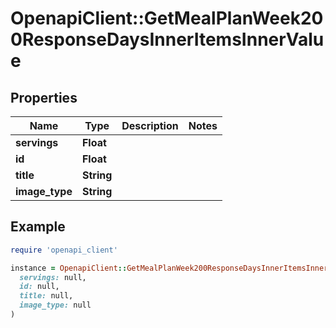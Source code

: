 # OpenapiClient::GetMealPlanWeek200ResponseDaysInnerItemsInnerValue

## Properties

| Name | Type | Description | Notes |
| ---- | ---- | ----------- | ----- |
| **servings** | **Float** |  |  |
| **id** | **Float** |  |  |
| **title** | **String** |  |  |
| **image_type** | **String** |  |  |

## Example

```ruby
require 'openapi_client'

instance = OpenapiClient::GetMealPlanWeek200ResponseDaysInnerItemsInnerValue.new(
  servings: null,
  id: null,
  title: null,
  image_type: null
)
```

